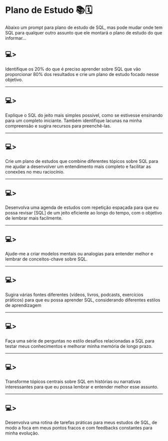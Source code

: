 # Plano de Estudo 📚🗓️

Abaixo um prompt para plano de estudo de SQL, mas pode mudar onde tem SQL para qualquer outro assunto que ele montará o plano de estudo do que informar...

## 💻>
Identifique os 20% do que é preciso aprender sobre SQL que vão proporcionar 80% dos resultados e crie um plano de estudo focado nesse objetivo.

---
## 💻>
Explique o SQL do jeito mais simples possível, como se estivesse ensinando para um completo iniciante. Também identifique lacunas na minha compreensão e sugira recursos para preenchê-las.

---
## 💻>
Crie um plano de estudos que combine diferentes tópicos sobre SQL para me ajudar a desenvolver um entendimento mais completo e facilitar as conexões no meu raciocínio.

---
## 💻>
Desenvolva uma agenda de estudos com repetição espaçada para que eu possa revisar [SQL] de um jeito eficiente ao longo do tempo, com o objetivo de lembrar mais facilmente.

---
## 💻>
Ajude-me a criar modelos mentais ou analogias para entender melhor e lembrar de conceitos-chave sobre SQL.

---
## 💻>
Sugira várias fontes diferentes (vídeos, livros, podcasts, exercícios práticos) para que eu possa aprender SQL, considerando diferentes estilos de aprendizagem

---
## 💻>
Faça uma série de perguntas no estilo desafios relacionadas a SQL para testar meus conhecimentos e melhorar minha memória de longo prazo.

---
## 💻>
Transforme tópicos centrais sobre SQL em histórias ou narrativas interessantes para que eu possa lembrar e entender melhor esse assunto.

---
## 💻>
Desenvolva uma rotina de tarefas práticas para meus estudos de SQL, de modo a foca em meus pontos fracos e com feedbacks constantes para minha evolução.